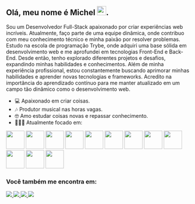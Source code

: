 ## Olá, meu nome é Michel <img width='25' heigth='25' src="https://cdn.jsdelivr.net/gh/devicons/devicon/icons/devicon/devicon-original.svg" />.

Sou um Desenvolvedor Full-Stack apaixonado por criar experiências web incríveis. Atualmente, faço parte de uma equipe dinâmica, onde contribuo com meu conhecimento técnico e minha paixão por resolver problemas. Estudo na escola de programação Trybe, onde adquiri uma base sólida em desenvolvimento web e me aprofundei em tecnologias Front-End e Back-End. Desde então, tenho explorado diferentes projetos e desafios, expandindo minhas habilidades e conhecimentos. Além de minha experiência profissional, estou constantemente buscando aprimorar minhas habilidades e aprender novas tecnologias e frameworks. Acredito na importância do aprendizado contínuo para me manter atualizado em um campo tão dinâmico como o desenvolvimento web.

- 💻 Apaixonado em criar coisas.
- 🎶 Produtor musical nas horas vagas.
- 🤓 Amo estudar coisas novas e repassar conhecimento.
- 👨🏻‍💻 Atualmente focado em:
<div display='inline' gap='10px'>
  <img width='50' heigth='50' src="https://cdn.jsdelivr.net/gh/devicons/devicon/icons/react/react-original-wordmark.svg" />
  <img width='50' heigth='50' src="https://cdn.jsdelivr.net/gh/devicons/devicon/icons/typescript/typescript-original.svg" /> 
  <img width='50' heigth='50' src="https://cdn.jsdelivr.net/gh/devicons/devicon/icons/javascript/javascript-original.svg" />
  <img width='50' heigth='50' src="https://cdn.jsdelivr.net/gh/devicons/devicon/icons/redux/redux-original.svg" />
  <img width='50' heigth='50' src="https://cdn.jsdelivr.net/gh/devicons/devicon/icons/html5/html5-original.svg" />      
  <img width='50' heigth='50' src="https://cdn.jsdelivr.net/gh/devicons/devicon/icons/css3/css3-original.svg" />
  <img width='50' heigth='50' src="https://cdn.jsdelivr.net/gh/devicons/devicon/icons/materialui/materialui-original.svg" />
  <img width='50' heigth='50' src="https://cdn.jsdelivr.net/gh/devicons/devicon@latest/icons/nextjs/nextjs-original.svg" />
  <img width='50' heigth='50' src="https://cdn.jsdelivr.net/gh/devicons/devicon@latest/icons/express/express-original.svg" />
  <img width='50' heigth='50' src="https://cdn.jsdelivr.net/gh/devicons/devicon@latest/icons/docker/docker-original-wordmark.svg" />
  <img width='50' heigth='50' src="https://cdn.jsdelivr.net/gh/devicons/devicon@latest/icons/mysql/mysql-original-wordmark.svg" />
  <img width='50' heigth='50' src="https://cdn.jsdelivr.net/gh/devicons/devicon@latest/icons/nestjs/nestjs-original-wordmark.svg" />
</div>

### Você também me encontra em:
<div display='inline'>
  <a href='https://www.linkedin.com/in/michelprdev/'>
    <img src='https://img.shields.io/badge/linkedin-%230077B5.svg?style=for-the-badge&logo=linkedin&logoColor=white' />
  </a>
  <a href='mailto:michelpr1224@gmail.com?subject=&body=' >
    <img src='https://img.shields.io/badge/Gmail-D14836?style=for-the-badge&logo=gmail&logoColor=white' />
  </a>
  <a href='https://t.me/michelprj' >
    <img src='https://img.shields.io/badge/Telegram-2CA5E0?style=for-the-badge&logo=telegram&logoColor=white' />
  </a>
  <a href='https://wa.me/5527999855540?text=Ol%C3%A1%21+Vim+pelo+GitHub.+Preciso+falar+com+voc%C3%AA%21+'>
    <img src='https://img.shields.io/badge/WhatsApp-25D366?style=for-the-badge&logo=whatsapp&logoColor=white' />
  </a>
</div>
